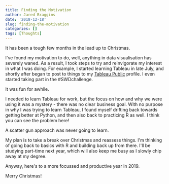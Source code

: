 ```yaml
---
title: Finding the Motivation
author: Jared Braggins
date: '2018-12-18'
slug: finding-the-motivation
categories: []
tags: [Thoughts]
---
```


It has been a tough few months in the lead up to Christmas. 

I've found my motivation to do, well, anything in data visualisation has severely waned. As a result, I took steps to try and reinvigorate my interest in what I was doing. For example, I started learning Tableau in late July, and shortly after began to post to things to my [Tableau Public](https://public.tableau.com/profile/jared.braggins2936#!/) profile. I even started taking part in the #SWDchallenge.

It was fun for awhile.

I needed to learn Tableau for work, but the focus on how and why we were using it was a mystery - there was no clear business goal. With no purpose in why I was trying to learn Tableau, I found myself drifting back towards getting better at Python, and then also back to practicing R as well. I think you can see the problem here!

A scatter gun approach was never going to learn. 

My plan is to take a break over Christmas and reassess things. I'm thinking of going back to basics with R and building back up from there. I'll be studying part-time next year, which will also keep me busy as I slowly chip away at my degree. 

Anyway, here's to a more focussed and productive year in 2019.

Merry Christmas!